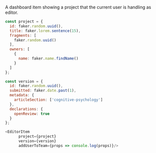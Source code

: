 A dashboard item showing a project that the current user is handling as editor.

```js
const project = {
  id: faker.random.uuid(),
  title: faker.lorem.sentence(15),
  fragments: [
    faker.random.uuid()
  ],
  owners: [
    {
      name: faker.name.findName()
    }
  ]
};

const version = {
  id: faker.random.uuid(),
  submitted: faker.date.past(1),
  metadata: {
    articleSection: ['cognitive-psychology']
  },
  declarations: {
    openReview: true
  }
};

<EditorItem
      project={project}
      version={version}
      addUserToTeam={props => console.log(props)}/>
```
